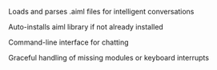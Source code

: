 Loads and parses .aiml files for intelligent conversations

Auto-installs aiml library if not already installed

Command-line interface for chatting

Graceful handling of missing modules or keyboard interrupts


